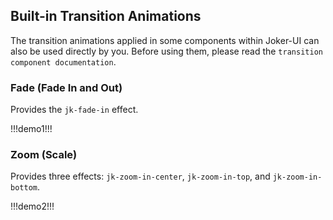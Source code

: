 ## Built-in Transition Animations

The transition animations applied in some components within Joker-UI can also be used directly by you. Before using them, please read the `transition component documentation`.

### Fade (Fade In and Out)

Provides the `jk-fade-in` effect.

!!!demo1!!!

### Zoom (Scale)

Provides three effects: `jk-zoom-in-center`, `jk-zoom-in-top`, and `jk-zoom-in-bottom`.

!!!demo2!!!

